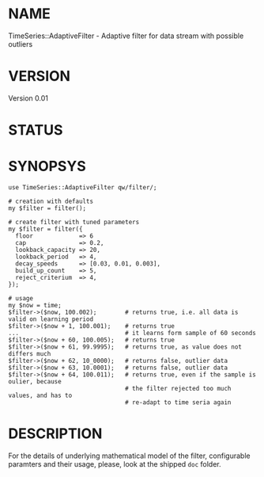 # NAME

TimeSeries::AdaptiveFilter - Adaptive filter for data stream with possible outliers

# VERSION

Version 0.01

# STATUS

# SYNOPSYS

    use TimeSeries::AdaptiveFilter qw/filter/;

    # creation with defaults
    my $filter = filter();

    # create filter with tuned parameters
    my $filter = filter({
      floor             => 6
      cap               => 0.2,
      lookback_capacity => 20,
      lookback_period   => 4,
      decay_speeds      => [0.03, 0.01, 0.003],
      build_up_count    => 5,
      reject_criterium  => 4,
    });

    # usage
    my $now = time;
    $filter->($now, 100.002);        # returns true, i.e. all data is valid on learning period
    $filter->($now + 1, 100.001);    # returns true
    ...                              # it learns form sample of 60 seconds
    $filter->($now + 60, 100.005);   # returns true
    $filter->($now + 61, 99.9995);   # returns true, as value does not differs much
    $filter->($now + 62, 10_0000);   # returns false, outlier data
    $filter->($now + 63, 10.0001);   # returns false, outlier data
    $filter->($now + 64, 100.011);   # returns true, even if the sample is oulier, because
                                     # the filter rejected too much values, and has to
                                     # re-adapt to time seria again

# DESCRIPTION

For the details of underlying mathematical model of the filter, configurable paramters
and their usage, please, look at the shipped `doc` folder.
